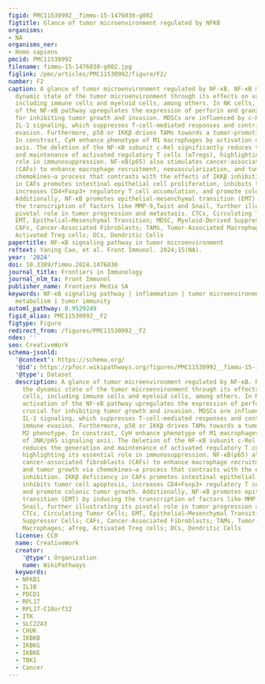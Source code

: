 ```yaml
---
figid: PMC11530992__fimmu-15-1476030-g002
figtitle: Glance of tumor microenvironment regulated by NFKB
organisms:
- NA
organisms_ner:
- Homo sapiens
pmcid: PMC11530992
filename: fimmu-15-1476030-g002.jpg
figlink: /pmc/articles/PMC11530992/figure/F2/
number: F2
caption: A glance of tumor microenvironment regulated by NF-κB. NF-κB modulates the
  dynamic state of the tumor microenvironment through its effects on various cells,
  including immune cells and myeloid cells, among others. In NK cells, the activation
  of the NF-κB pathway upregulates the expression of perforin and granzyme, crucial
  for inhibiting tumor growth and invasion. MDSCs are influenced by c-Rel-mediated
  IL-1 signaling, which suppresses T-cell-mediated responses and contributes to immune
  evasion. Furthermore, p50 or IKKβ drives TAMs towards a tumor-promoting M2 phenotype.
  In constrast, CyH enhance phenotype of M1 macrophages by activation of JNK/p65 signaling
  axis. The deletion of the NF-κB subunit c-Rel significantly reduces the generation
  and maintenance of activated regulatory T cells (aTregs), highlighting its essential
  role in immunosuppression. NF-κB(p65) also stimulates cancer-associated fibroblasts
  (CAFs) to enhance macrophage recruitment, neovascularization, and tumor growth via
  chemokines—a process that contrasts with the effects of IKKβ inhibition. IKKβ deficiency
  in CAFs promotes intestinal epithelial cell proliferation, inhibits tumor cell apoptosis,
  increases CD4+Foxp3+ regulatory T cell accumulation, and promote colonic tumor growth.
  Additionally, NF-κB promotes epithelial-mesenchymal transition (EMT) by inducing
  the transcription of factors like MMP-9,Twist and Snail, further illustrating its
  pivotal role in tumor progression and metastasis. CTCs, Circulating Tumor Cells;
  EMT, Epithelial–Mesenchymal Transition; MDSC, Myeloid-Derived Suppressor Cells;
  CAFs, Cancer-Associated Fibroblasts; TAMs, Tumor-Associated Macrophages; aTreg,
  Activated Treg cells; DCs, Dendritic Cells
papertitle: NF-κB signaling pathway in tumor microenvironment
reftext: Yaning Cao, et al. Front Immunol. 2024;15(NA).
year: '2024'
doi: 10.3389/fimmu.2024.1476030
journal_title: Frontiers in Immunology
journal_nlm_ta: Front Immunol
publisher_name: Frontiers Media SA
keywords: NF-κB signaling pathway | inflammation | tumor microenvironment | cancer
  metabolism | tumor immunity
automl_pathway: 0.9529249
figid_alias: PMC11530992__F2
figtype: Figure
redirect_from: /figures/PMC11530992__F2
ndex: ''
seo: CreativeWork
schema-jsonld:
  '@context': https://schema.org/
  '@id': https://pfocr.wikipathways.org/figures/PMC11530992__fimmu-15-1476030-g002.html
  '@type': Dataset
  description: A glance of tumor microenvironment regulated by NF-κB. NF-κB modulates
    the dynamic state of the tumor microenvironment through its effects on various
    cells, including immune cells and myeloid cells, among others. In NK cells, the
    activation of the NF-κB pathway upregulates the expression of perforin and granzyme,
    crucial for inhibiting tumor growth and invasion. MDSCs are influenced by c-Rel-mediated
    IL-1 signaling, which suppresses T-cell-mediated responses and contributes to
    immune evasion. Furthermore, p50 or IKKβ drives TAMs towards a tumor-promoting
    M2 phenotype. In constrast, CyH enhance phenotype of M1 macrophages by activation
    of JNK/p65 signaling axis. The deletion of the NF-κB subunit c-Rel significantly
    reduces the generation and maintenance of activated regulatory T cells (aTregs),
    highlighting its essential role in immunosuppression. NF-κB(p65) also stimulates
    cancer-associated fibroblasts (CAFs) to enhance macrophage recruitment, neovascularization,
    and tumor growth via chemokines—a process that contrasts with the effects of IKKβ
    inhibition. IKKβ deficiency in CAFs promotes intestinal epithelial cell proliferation,
    inhibits tumor cell apoptosis, increases CD4+Foxp3+ regulatory T cell accumulation,
    and promote colonic tumor growth. Additionally, NF-κB promotes epithelial-mesenchymal
    transition (EMT) by inducing the transcription of factors like MMP-9,Twist and
    Snail, further illustrating its pivotal role in tumor progression and metastasis.
    CTCs, Circulating Tumor Cells; EMT, Epithelial–Mesenchymal Transition; MDSC, Myeloid-Derived
    Suppressor Cells; CAFs, Cancer-Associated Fibroblasts; TAMs, Tumor-Associated
    Macrophages; aTreg, Activated Treg cells; DCs, Dendritic Cells
  license: CC0
  name: CreativeWork
  creator:
    '@type': Organization
    name: WikiPathways
  keywords:
  - NFKB1
  - IL1B
  - PDCD1
  - RPL17
  - RPL17-C18orf32
  - ITK
  - SLC22A3
  - CHUK
  - IKBKB
  - IKBKG
  - IKBKE
  - TBK1
  - Cancer
---
```

